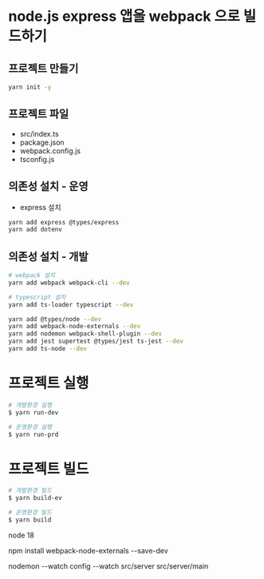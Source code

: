 # node.js express 앱을 webpack 으로 빌드하기

## 프로젝트 만들기
```bash
yarn init -y
```

## 프로젝트 파일
- src/index.ts
- package.json
- webpack.config.js
- tsconfig.js

## 의존성 설치 - 운영
- express 설치
```bash
yarn add express @types/express
yarn add dotenv
```

## 의존성 설치 - 개발
```bash
# webpack 설치
yarn add webpack webpack-cli --dev

# typescript 설치
yarn add ts-loader typescript --dev

yarn add @types/node --dev
yarn add webpack-node-externals --dev
yarn add nodemon webpack-shell-plugin --dev
yarn add jest supertest @types/jest ts-jest --dev
yarn add ts-node --dev
```

# 프로젝트 실행
```bash
# 개발환경 실행
$ yarn run-dev

# 운영환경 실행
$ yarn run-prd
```

# 프로젝트 빌드
```bash
# 개발환경 빌드
$ yarn build-ev

# 운영환경 빌드
$ yarn build
```

node 18

npm install webpack-node-externals --save-dev

nodemon --watch config --watch src/server src/server/main
